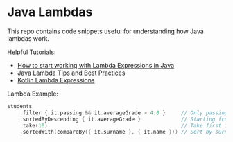 # Java Lambdas

This repo contains code snippets useful for understanding how Java lambdas work.

Helpful Tutorials:
* [How to start working with Lambda Expressions in Java](https://medium.freecodecamp.org/learn-these-4-things-and-working-with-lambda-expressions-b0ab36e0fffc)
* [Java Lambda Tips and Best Practices](http://www.baeldung.com/java-8-lambda-expressions-tips)
* [Kotlin Lambda Expressions](http://www.baeldung.com/kotlin-lambda-expressions)

Lambda Example:
```kotlin
students
    .filter { it.passing && it.averageGrade > 4.0 }     // Only passing students
    .sortedByDescending { it.averageGrade }             // Starting from ones with biggest grades
    .take(10)                                           // Take first 10
    .sortedWith(compareBy({ it.surname }, { it.name })) // Sort by surname and then name
```